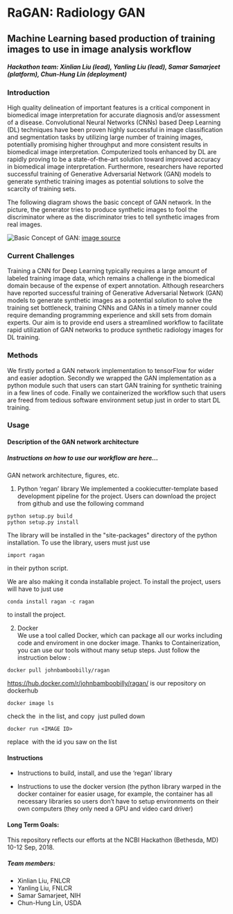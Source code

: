 # RaGAN: Radiology GAN

## Machine Learning based production of training images to use in image analysis workflow

##### Hackathon team: Xinlian Liu (lead), Yanling Liu (lead), Samar Samarjeet (platform), Chun-Hung Lin (deployment)

### Introduction

High quality delineation of important features is a critical component in biomedical image interpretation for accurate diagnosis and/or assessment of a disease. Convolutional Neural Networks (CNNs) based Deep Learning (DL) techniques have been proven highly successful in image classification and segmentation tasks by utilizing large number of training images, potentially promising higher throughput and more consistent results in biomedical image interpretation. Computerized tools enhanced by DL are rapidly proving to be a state-of-the-art solution toward improved accuracy in biomedical image interpretation. Furthermore, researchers have reported successful training of Generative Adversarial Network (GAN) models to generate synthetic training images as potential solutions to solve the scarcity of training sets.

The following diagram shows the basic concept of GAN network. In the picture, the generator tries to produce synthetic images to fool the discriminator where as the discriminator tries to tell synthetic images from real images. 


![Basic Concept of GAN:](https://mlnotebook.github.io/img/CNN/gan1.png)
[image source](https://mlnotebook.github.io/img/CNN/gan1.png)

### Current Challenges

Training a CNN for Deep Learning typically requires a large amount of labeled training image data, which remains a challenge in the biomedical domain because of the expense of expert annotation. Although researchers have reported successful training of Generative Adversarial Network (GAN) models to generate synthetic images as a potential solution to solve the training set bottleneck, training CNNs and GANs in a timely manner could require demanding programming experience and skill sets from domain experts. Our aim is to provide end users a streamlined workflow to facilitate rapid utilization of GAN networks to produce synthetic radiology images for DL training.

### Methods

We firstly ported a GAN network implementation to tensorFlow for wider and easier adoption.
Secondly we wrapped the GAN implementation as a python module such that users can start GAN training for synthetic training in a few lines of code.
Finally we containerized the workflow such that users are freed from tedious software environment setup just in order to start DL training.

### Usage

#### Description of the GAN network architecture

##### Instructions on how to use our workflow are here…

GAN network architecture, figures, etc.

1. Python ‘regan’ library
We implemented a cookiecutter-template based development pipeline for the project. Users can download the project from github and use the following command 
```
python setup.py build
python setup.py install
```

The library will be installed in the "site-packages" directory of the python installation.
To use the library, users must just use 

```
import ragan
```
in their python script.

We are also making it conda installable project. To install the project, users will have to just use
```
conda install ragan -c ragan
```
to install the project. 

2. Docker <br>
We use a tool called Docker, which can package all our works including code and enviroment in one docker image.
Thanks to Containerization, you can use our tools without many setup steps. Just follow the instruction below :
```
docker pull johnbamboobilly/ragan
```
https://hub.docker.com/r/johnbamboobilly/ragan/ is our repository on dockerhub
```
docker image ls
```
check the <IMAGE ID> in the list, and copy <IMAGE ID> just pulled down
```
docker run <IMAGE ID>
```
replace <IMAGE ID> with the id you saw on the list

#### Instructions

* Instructions to build, install, and use the ‘regan’ library

* Instructions to use the docker version (the python library warped in the docker container for easier usage, for example, the container has all necessary libraries so users don’t have to setup environments on their own computers (they only need a GPU and video card driver)

#### Long Term Goals:


This repository reflects our efforts at the NCBI Hackathon (Bethesda, MD) 10-12 Sep, 2018. 
##### Team members:
* Xinlian Liu, FNLCR
* Yanling Liu, FNLCR
* Samar Samarjeet, NIH
* Chun-Hung Lin, USDA

